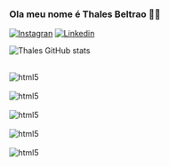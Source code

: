 ### Ola meu nome é Thales Beltrao 👨‍💻
[![Instagran](https://img.shields.io/badge/Instagram-E4405F?style=for-the-badge&logo=instagram&logoColor=white)](https://www.instagram.com/)
[![Linkedin](https://img.shields.io/badge/LinkedIn-0077B5?style=for-the-badge&logo=linkedin&logoColor=white)](https://www.linkedin.com/feed/)

![Thales GitHub stats](https://github-readme-stats.vercel.app/api?username=ThalesBeltrao&show_icons=true&theme=dracula)

<div style="display: inline_block"><br/>
<img align="center" alt="html5" scr="https://img.shields.io/badge/Python-14354C?style=for-the-badge&logo=python&logoColor=white"/>
</div>

<div style="display: inline_block"><br/>
<img align="center" alt="html5" scr="https://img.shields.io/badge/Django-092E20?style=for-the-badge&logo=django&logoColor=white" />
</div>

<div style="display: inline_block"><br/>
<img align="center" alt="html5" scr="https://img.shields.io/badge/MySQL-00000F?style=for-the-badge&logo=mysql&logoColor=white"/>
</div>

<div style="display: inline_block"><br/>
<img align="center" alt="html5" scr="https://img.shields.io/badge/HTML5-E34F26?style=for-the-badge&logo=html5&logoColor=white" />
</div>


<div style="display: inline_block"><br/>
<img align="center" alt="html5" scr="https://img.shields.io/badge/CSS3-1572B6?style=for-the-badge&logo=css3&logoColor=white" />
</div>
